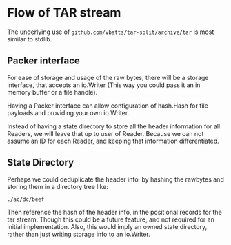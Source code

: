 Flow of TAR stream
==================

The underlying use of `github.com/vbatts/tar-split/archive/tar` is most similar
to stdlib.


Packer interface
----------------

For ease of storage and usage of the raw bytes, there will be a storage
interface, that accepts an io.Writer (This way you could pass it an in memory
buffer or a file handle).

Having a Packer interface can allow configuration of hash.Hash for file payloads
and providing your own io.Writer.

Instead of having a state directory to store all the header information for all
Readers, we will leave that up to user of Reader. Because we can not assume an
ID for each Reader, and keeping that information differentiated.



State Directory
---------------

Perhaps we could deduplicate the header info, by hashing the rawbytes and
storing them in a directory tree like:

	./ac/dc/beef

Then reference the hash of the header info, in the positional records for the
tar stream. Though this could be a future feature, and not required for an
initial implementation. Also, this would imply an owned state directory, rather
than just writing storage info to an io.Writer.

